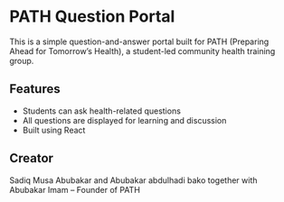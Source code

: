 # PATH Question Portal

This is a simple question-and-answer portal built for PATH (Preparing Ahead for Tomorrow’s Health), a student-led community health training group.

## Features
- Students can ask health-related questions
- All questions are displayed for learning and discussion
- Built using React

## Creator
Sadiq Musa Abubakar and Abubakar abdulhadi bako together with Abubakar Imam – Founder of PATH
